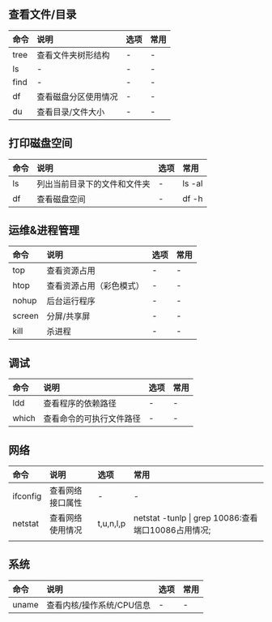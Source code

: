 ## 查看文件/目录
|命令|说明|选项|常用|
|:--|:--|:--|:--|
|tree|查看文件夹树形结构|-|-|
|ls|-|-|-|
|find|-|-|-|
|df|查看磁盘分区使用情况|-|-|
|du|查看目录/文件大小|-|-|

## 打印磁盘空间
|命令|说明|选项|常用|
|:--|:--|:--|:--|
|ls|列出当前目录下的文件和文件夹|-|ls -al|
|df|查看磁盘空间|-|df -h|

## 运维&进程管理
|命令|说明|选项|常用|
|:--|:--|:--|:--|
|top|查看资源占用|-|-|
|htop|查看资源占用（彩色模式）|-|-|
|nohup|后台运行程序|-|-|
|screen|分屏/共享屏|-|-|
|kill|杀进程|-|-|

## 调试
|命令|说明|选项|常用|
|:--|:--|:--|:--|
|ldd|查看程序的依赖路径|-|-|
|which|查看命令的可执行文件路径|-|-|

## 网络
|命令|说明|选项|常用|
|:--|:--|:--|:--|
|ifconfig|查看网络接口属性|-|-|
|netstat|查看网络使用情况|t,u,n,l,p|netstat -tunlp \| grep 10086:查看端口10086占用情况;|
|          |                  |           |                                                     |

## 系统
|命令|说明|选项|常用|
|:--|:--|:--|:--|
|uname|查看内核/操作系统/CPU信息|-|-|